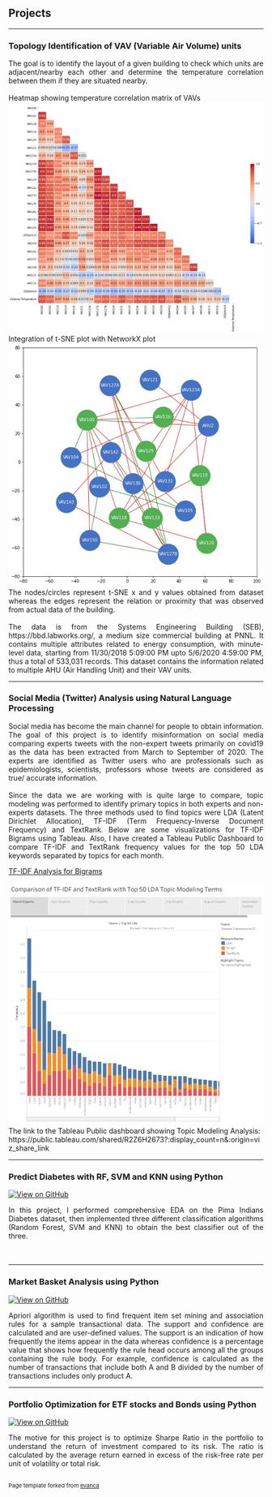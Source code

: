 ## Projects

---

### Topology Identification of VAV (Variable Air Volume) units
<div style="text-align: justify">The goal is to identify the layout of a given building to check which units are adjacent/nearby each other and determine the temperature correlation between them if they are situated nearby.
</div>
<br>
<div style="text-align: justify">Heatmap showing temperature correlation matrix of VAVs</div>
<img src="images/heatmap_VAV_corr.jpg?raw=true"/>
<br>
<div style="text-align: justify">Integration of t-SNE plot with NetworkX plot</div>

<img src="images/VAV.jpg?raw=true"/>
<br>
<div style="text-align: justify">The nodes/circles represent t-SNE x and y values obtained from dataset whereas the edges represent the relation or proximity that was observed from actual data of the building.</div>
<br>
<div style="text-align: justify">The data is from the Systems Engineering Building (SEB), https://bbd.labworks.org/, a medium size commercial building at PNNL. It contains multiple attributes related to energy consumption, with minute-level data, starting from 11/30/2018 5:09:00 PM upto 5/6/2020  4:59:00 PM, thus a total of 533,031 records. This dataset contains the information related to multiple AHU (Air Handling Unit) and their VAV units.</div>


---
### Social Media (Twitter) Analysis using Natural Language Processing

<div style="text-align: justify">Social media has become the main channel for people to obtain information. The goal of this project is to identify misinformation on social media comparing experts tweets with the non-expert tweets primarily on covid19 as the data has been extracted from March to September of 2020. The experts are identified as Twitter users who are professionals such as epidemiologists, scientists, professors whose tweets are considered as true/ accurate information. </div>
<br>
<div style="text-align: justify">Since the data we are working with is quite large to compare, topic modeling was performed to identify primary topics in both experts and non-experts datasets. The three methods used to find topics were LDA (Latent Dirichlet Allocation), TF-IDF (Term Frequency-Inverse Document Frequency) and TextRank. Below are some visualizations for TF-IDF Bigrams using Tableau. Also, I have created a Tableau Public Dashboard to compare TF-IDF and TextRank frequency values for the top 50 LDA keywords separated by topics for each month. </div>

[TF-IDF Analysis for Bigrams](/pdf/tf-idf_bigrams.pdf)

<img src="images/Story 1.png?raw=true"/>
<br>
The link to the Tableau Public dashboard showing Topic Modeling Analysis: https://public.tableau.com/shared/R2Z6H2673?:display_count=n&:origin=viz_share_link

---
### Predict Diabetes with RF, SVM and KNN using Python
[![View on GitHub](https://img.shields.io/badge/GitHub-View_on_GitHub-blue?logo=GitHub)](https://github.com/likhitha-musku/Final-Term-Project/blob/main/Diabetes_Prediction_Classification.ipynb)

<div style="text-align: justify">In this project, I performed comprehensive EDA on the Pima Indians Diabetes dataset, then implemented three different classification algorithms (Random Forest, SVM and KNN) to obtain the best classifier out of the three.</div>
<br>
<img src=""/>

---
### Market Basket Analysis using Python
[![View on GitHub](https://img.shields.io/badge/GitHub-View_on_GitHub-blue?logo=GitHub)](https://github.com/likhitha-musku/Data-Mining/blob/main/Apriori.ipynb)
<div style="text-align: justify">Apriori algorithm is used to find frequent item set mining and association rules for a sample transactional data. The support and confidence are calculated and are user-defined values. The support is an indication of how frequently the items appear in the data whereas confidence is a percentage value that shows how frequently the rule head occurs among all the groups containing the rule body. For example, confidence is calculated as the number of transactions that include both A and B divided by the number of transactions includes only product A. </div>


---
### Portfolio Optimization for ETF stocks and Bonds using Python
[![View on GitHub](https://img.shields.io/badge/GitHub-View_on_GitHub-blue?logo=GitHub)](https://github.com/likhitha-musku/Portfolio_Optimization/blob/main/Portfolio_Optimization_Project.ipynb)
<div style="text-align: justify">The motive for this project is to optimize Sharpe Ratio in the portfolio to understand the return of investment compared to its risk. The ratio is calculated by the average return earned in excess of the risk-free rate per unit of volatility or total risk. </div>
<br>
<p style="font-size:11px">Page template forked from <a href="https://github.com/evanca/quick-portfolio">evanca</a></p>
<!-- Remove above link if you don't want to attibute -->
